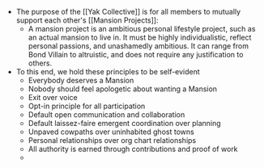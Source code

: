 - The purpose of the [[Yak Collective]] is for all members to mutually support each other's [[Mansion Projects]]:
    - A mansion project is an ambitious personal lifestyle project, such as an actual mansion to live in. It must be highly individualistic, reflect personal passions, and unashamedly ambitious. It can range from Bond Villain to altruistic, and does not require any justification to others.
- To this end, we hold these principles to be self-evident
    - Everybody deserves a Mansion
    - Nobody should feel apologetic about wanting a Mansion
    - Exit over voice
    - Opt-in principle for all participation
    - Default open communication and collaboration
    - Default laissez-faire emergent coordination over planning
    - Unpaved cowpaths over uninhabited ghost towns
    - Personal relationships over org chart relationships
    - All authority is earned through contributions and proof of work
    - 
